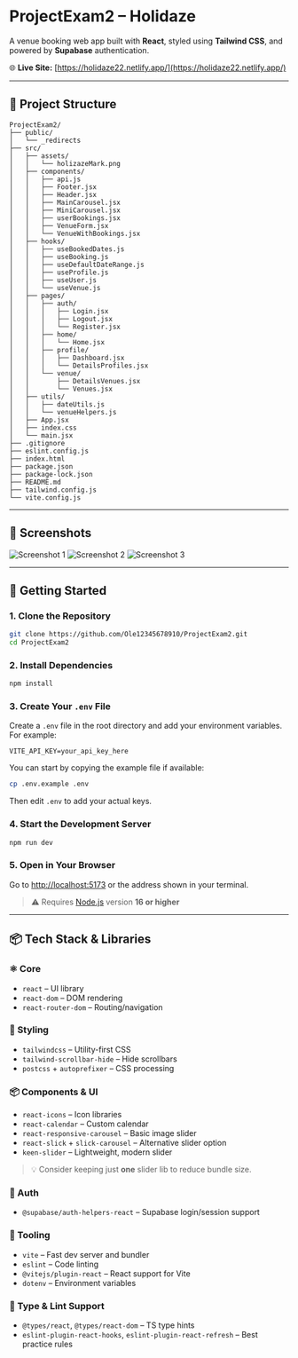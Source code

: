 # ProjectExam2 – Holidaze

A venue booking web app built with **React**, styled using **Tailwind CSS**, and powered by **Supabase** authentication.

🌐 **Live Site:** [https://holidaze22.netlify.app/](https://holidaze22.netlify.app/)

---

## 📁 Project Structure

```
ProjectExam2/
├── public/
│   └── _redirects
├── src/
│   ├── assets/
│   │   └── holizazeMark.png
│   ├── components/
│   │   ├── api.js
│   │   ├── Footer.jsx
│   │   ├── Header.jsx
│   │   ├── MainCarousel.jsx
│   │   ├── MiniCarousel.jsx
│   │   ├── userBookings.jsx
│   │   ├── VenueForm.jsx
│   │   └── VenueWithBookings.jsx
│   ├── hooks/
│   │   ├── useBookedDates.js
│   │   ├── useBooking.js
│   │   ├── useDefaultDateRange.js
│   │   ├── useProfile.js
│   │   ├── useUser.js
│   │   └── useVenue.js
│   ├── pages/
│   │   ├── auth/
│   │   │   ├── Login.jsx
│   │   │   ├── Logout.jsx
│   │   │   └── Register.jsx
│   │   ├── home/
│   │   │   └── Home.jsx
│   │   ├── profile/
│   │   │   ├── Dashboard.jsx
│   │   │   └── DetailsProfiles.jsx
│   │   └── venue/
│   │       ├── DetailsVenues.jsx
│   │       └── Venues.jsx
│   ├── utils/
│   │   ├── dateUtils.js
│   │   └── venueHelpers.js
│   ├── App.jsx
│   ├── index.css
│   └── main.jsx
├── .gitignore
├── eslint.config.js
├── index.html
├── package.json
├── package-lock.json
├── README.md
├── tailwind.config.js
└── vite.config.js
```

---

## 📸 Screenshots

![Screenshot 1](https://github.com/user-attachments/assets/7f814dc8-b7ef-463c-930b-148c1c5c4437)
![Screenshot 2](https://github.com/user-attachments/assets/9aa672bf-653f-4795-ab8c-158a128141dd)
![Screenshot 3](https://github.com/user-attachments/assets/1fad3e1b-3fbd-43bc-a3eb-20640d425979)

---

## 🚀 Getting Started

### 1. Clone the Repository

```bash
git clone https://github.com/Ole12345678910/ProjectExam2.git
cd ProjectExam2
````

### 2. Install Dependencies

```bash
npm install
```

### 3. Create Your `.env` File

Create a `.env` file in the root directory and add your environment variables. For example:

```env
VITE_API_KEY=your_api_key_here
```

You can start by copying the example file if available:

```bash
cp .env.example .env
```

Then edit `.env` to add your actual keys.


### 4. Start the Development Server

```bash
npm run dev
```

### 5. Open in Your Browser

Go to [http://localhost:5173](http://localhost:5173) or the address shown in your terminal.

> ⚠️ Requires [Node.js](https://nodejs.org/) version **16 or higher**

---

## 📦 Tech Stack & Libraries

### ⚛️ Core

* `react` – UI library
* `react-dom` – DOM rendering
* `react-router-dom` – Routing/navigation

### 🎨 Styling

* `tailwindcss` – Utility-first CSS
* `tailwind-scrollbar-hide` – Hide scrollbars
* `postcss` + `autoprefixer` – CSS processing

### 📦 Components & UI

* `react-icons` – Icon libraries
* `react-calendar` – Custom calendar
* `react-responsive-carousel` – Basic image slider
* `react-slick` + `slick-carousel` – Alternative slider option
* `keen-slider` – Lightweight, modern slider

> 💡 Consider keeping just **one** slider lib to reduce bundle size.

### 🔐 Auth

* `@supabase/auth-helpers-react` – Supabase login/session support

### 🧰 Tooling

* `vite` – Fast dev server and bundler
* `eslint` – Code linting
* `@vitejs/plugin-react` – React support for Vite
* `dotenv` – Environment variables

### 📘 Type & Lint Support

* `@types/react`, `@types/react-dom` – TS type hints
* `eslint-plugin-react-hooks`, `eslint-plugin-react-refresh` – Best practice rules
